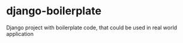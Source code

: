# django-boilerplate
Django project with boilerplate code, that could be used in real world application
